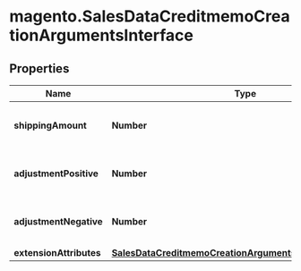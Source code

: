 # magento.SalesDataCreditmemoCreationArgumentsInterface

## Properties
Name | Type | Description | Notes
------------ | ------------- | ------------- | -------------
**shippingAmount** | **Number** | Credit memo shipping amount. | [optional] 
**adjustmentPositive** | **Number** | Credit memo positive adjustment. | [optional] 
**adjustmentNegative** | **Number** | Credit memo negative adjustment. | [optional] 
**extensionAttributes** | [**SalesDataCreditmemoCreationArgumentsExtensionInterface**](SalesDataCreditmemoCreationArgumentsExtensionInterface.md) |  | [optional] 


